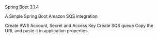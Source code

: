 Spring Boot 3.1.4

A Simple Spring Boot Amazon SQS integration

Create AWS Account, Secret and Access Key
Create SQS queue
Copy the URL and paste it in application properties

